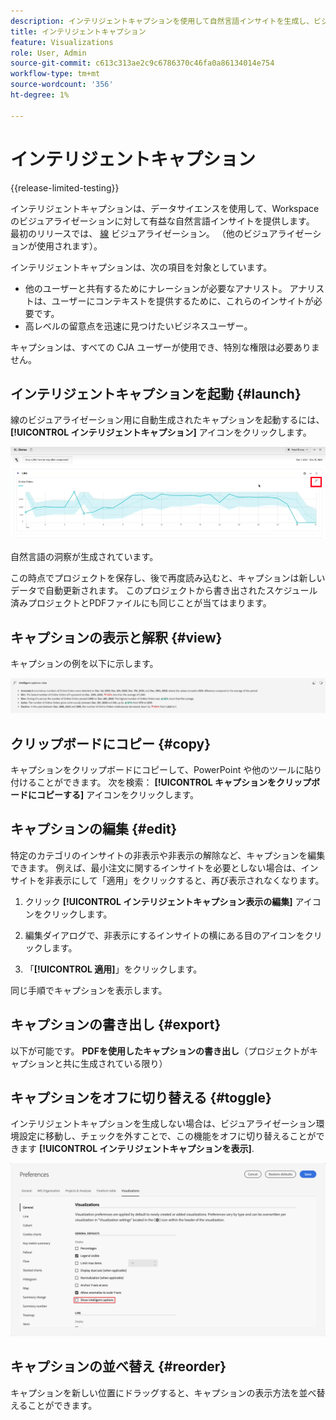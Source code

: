 ```yaml
---
description: インテリジェントキャプションを使用して自然言語インサイトを生成し、ビジュアライゼーション内でトレンドをすばやく表示します。
title: インテリジェントキャプション
feature: Visualizations
role: User, Admin
source-git-commit: c613c313ae2c9c6786370c46fa0a86134014e754
workflow-type: tm+mt
source-wordcount: '356'
ht-degree: 1%

---
```



# インテリジェントキャプション

{{release-limited-testing}}

インテリジェントキャプションは、データサイエンスを使用して、Workspace のビジュアライゼーションに対して有益な自然言語インサイトを提供します。 最初のリリースでは、 [線](line.md) ビジュアライゼーション。 （他のビジュアライゼーションが使用されます）。

インテリジェントキャプションは、次の項目を対象としています。

* 他のユーザーと共有するためにナレーションが必要なアナリスト。 アナリストは、ユーザーにコンテキストを提供するために、これらのインサイトが必要です。
* 高レベルの留意点を迅速に見つけたいビジネスユーザー。

キャプションは、すべての CJA ユーザーが使用でき、特別な権限は必要ありません。

## インテリジェントキャプションを起動 {#launch}

線のビジュアライゼーション用に自動生成されたキャプションを起動するには、 **[!UICONTROL インテリジェントキャプション]** アイコンをクリックします。

![インテリジェントキャプションを起動](assets/intell-caps-1.png)

自然言語の洞察が生成されています。

この時点でプロジェクトを保存し、後で再度読み込むと、キャプションは新しいデータで自動更新されます。 このプロジェクトから書き出されたスケジュール済みプロジェクトとPDFファイルにも同じことが当てはまります。

## キャプションの表示と解釈 {#view}

キャプションの例を以下に示します。

![キャプション](assets/captions.png)

## クリップボードにコピー {#copy}

キャプションをクリップボードにコピーして、PowerPoint や他のツールに貼り付けることができます。 次を検索： **[!UICONTROL キャプションをクリップボードにコピーする]** アイコンをクリックします。

## キャプションの編集 {#edit}

特定のカテゴリのインサイトの非表示や非表示の解除など、キャプションを編集できます。 例えば、最小注文に関するインサイトを必要としない場合は、インサイトを非表示にして「適用」をクリックすると、再び表示されなくなります。

1. クリック **[!UICONTROL インテリジェントキャプション表示の編集]** アイコンをクリックします。

1. 編集ダイアログで、非表示にするインサイトの横にある目のアイコンをクリックします。

1. 「**[!UICONTROL 適用]**」をクリックします。

同じ手順でキャプションを表示します。

## キャプションの書き出し {#export}

以下が可能です。 **PDFを使用したキャプションの書き出し**（プロジェクトがキャプションと共に生成されている限り）

## キャプションをオフに切り替える {#toggle}

インテリジェントキャプションを生成しない場合は、ビジュアライゼーション環境設定に移動し、チェックを外すことで、この機能をオフに切り替えることができます **[!UICONTROL インテリジェントキャプションを表示]**.

![キャプション設定](assets/toggle-captions.png)

## キャプションの並べ替え {#reorder}

キャプションを新しい位置にドラッグすると、キャプションの表示方法を並べ替えることができます。